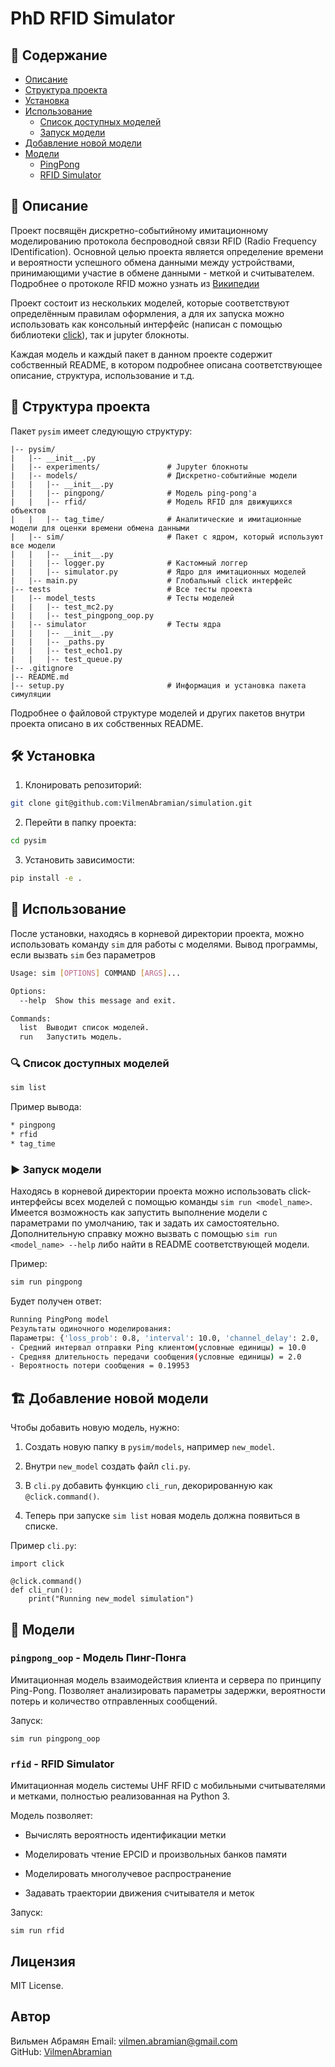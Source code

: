 # PhD RFID Simulator
## 📖 Содержание
-   [Описание](#📌-описание)
-   [Структура проекта](#📁-структура-проекта)
-   [Установка](#🛠-установка)
-   [Использование](#🚀-использование)
    -   [Список доступных моделей](#🔍-список-доступных-моделей)
    -   [Запуск модели](#▶️-запуск-модели)
-   [Добавление новой модели](#)
-   [Модели](#)
    -   [PingPong](#)
    -   [RFID Simulator](#)
        

## 📌 Описание

Проект посвящён дискретно-событийному имитационному моделированию протокола беспроводной связи RFID (Radio Frequency IDentification). Основной целью проекта является определение времени и вероятности успешного обмена данными между устройствами, принимающими участие в обмене данными - меткой и считывателем. Подробнее о протоколе RFID можно узнать из [Википедии](https://ru.wikipedia.org/wiki/RFID)

Проект состоит из нескольких моделей, которые соответствуют определённым правилам оформления, а для их запуска можно использовать как консольный интерфейс (написан с помощью библиотеки [click](https://click.palletsprojects.com/en/stable/)), так и jupyter блокноты.

Каждая модель и каждый пакет в данном проекте содержит собственный README, в котором подробнее описана соответствующее описание, структура, использование и т.д.

## 📁 Структура проекта

Пакет `pysim` имеет следующую структуру:

```
|-- pysim/
|   |-- __init__.py
|   |-- experiments/               # Jupyter блокноты
|   |-- models/                    # Дискретно-событийные модели
|   |   |-- __init__.py
|   |   |-- pingpong/              # Модель ping-pong'a
|   |   |-- rfid/                  # Модель RFID для движущихся объектов
|   |   |-- tag_time/              # Аналитические и имитационные модели для оценки времени обмена данными
|   |-- sim/                       # Пакет с ядром, который используют все модели
|   |   |-- __init__.py
|   |   |-- logger.py              # Кастомный логгер
|   |   |-- simulator.py           # Ядро для имитационных моделей
|   |-- main.py                    # Глобальный click интерфейс
|-- tests                          # Все тесты проекта
|   |-- model_tests                # Тесты моделей
|   |   |-- test_mc2.py
|   |   |-- test_pingpong_oop.py
|   |-- simulator                  # Тесты ядра
|   |   |-- __init__.py
|   |   |-- _paths.py
|   |   |-- test_echo1.py
|   |   |-- test_queue.py
|-- .gitignore
|-- README.md
|-- setup.py                       # Информация и установка пакета симуляции
```
Подробнее о файловой структуре моделей и других пакетов внутри проекта описано в их собственных README.

## 🛠 Установка
1. Клонировать репозиторий:
```bash
git clone git@github.com:VilmenAbramian/simulation.git
```
2. Перейти в папку проекта:
```bash
cd pysim
```
3. Установить зависимости:
```bash
pip install -e .
```

## 🚀 Использование

После установки, находясь в корневой директории проекта, можно использовать команду `sim` для работы с моделями. Вывод программы, если вызвать `sim` без параметров
```bash
Usage: sim [OPTIONS] COMMAND [ARGS]...

Options:
  --help  Show this message and exit.

Commands:
  list  Выводит список моделей.
  run   Запустить модель.
```
### 🔍 Список доступных моделей
```bash
sim list
```
Пример вывода:
```bash
* pingpong
* rfid
* tag_time
```
### ▶️ Запуск модели
Находясь в корневой директории проекта можно использовать click-интерфейсы всех моделей с помощью команды `sim run <model_name>`. Имеется возможность как запустить выполнение модели с параметрами по умолчанию, так и задать их самостоятельно. Дополнительную справку можно вызвать с помощью `sim run <model_name> --help` либо найти в README соответствующей модели.

Пример:
```bash
sim run pingpong
```
Будет получен ответ:
```bash
Running PingPong model
Результаты одиночного моделирования:
Параметры: {'loss_prob': 0.8, 'interval': 10.0, 'channel_delay': 2.0, 'service_delay': 1.0, 'max_pings': 1000000}
- Средний интервал отправки Ping клиентом(условные единицы) = 10.0
- Средняя длительность передачи сообщения(условные единицы) = 2.0
- Вероятность потери сообщения = 0.19953

```

## 🏗 Добавление новой модели

Чтобы добавить новую модель, нужно:

1.  Создать новую папку в `pysim/models`, например `new_model`.
    
2.  Внутри `new_model` создать файл `cli.py`.
    
3.  В `cli.py` добавить функцию `cli_run`, декорированную как `@click.command()`.
    
4.  Теперь при запуске `sim list` новая модель должна появиться в списке.
    

Пример `cli.py`:

```
import click

@click.command()
def cli_run():
    print("Running new_model simulation")
```

## 📌 Модели

### `pingpong_oop` - Модель Пинг-Понга

Имитационная модель взаимодействия клиента и сервера по принципу Ping-Pong. Позволяет анализировать параметры задержки, вероятности потерь и количество отправленных сообщений.

Запуск:

```
sim run pingpong_oop
```

### `rfid` - RFID Simulator

Имитационная модель системы UHF RFID с мобильными считывателями и метками, полностью реализованная на Python 3.

Модель позволяет:

-   Вычислять вероятность идентификации метки
    
-   Моделировать чтение EPCID и произвольных банков памяти
    
-   Моделировать многолучевое распространение
    
-   Задавать траектории движения считывателя и меток
    

Запуск:

```
sim run rfid
```

## Лицензия

MIT License.

## Автор

Вильмен Абрамян
Email: vilmen.abramian@gmail.com  
GitHub: [VilmenAbramian](https://github.com/VilmenAbramian/simulation)